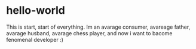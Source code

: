 # hello-world
This is start, start of everything.
Im an avarage consumer, avareage father, avarage husband, avarage chess player, and now i want to bacome fenomenal developer :) 
